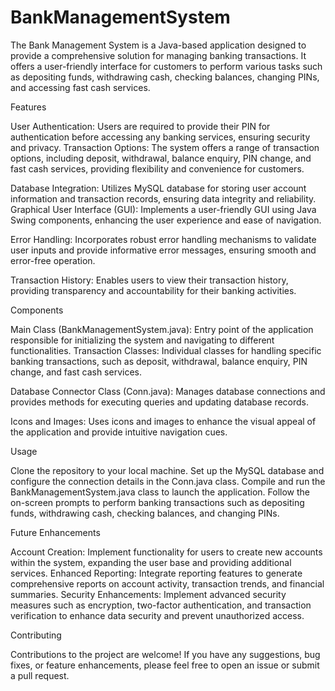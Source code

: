# BankManagementSystem
The Bank Management System is a Java-based application designed to provide a comprehensive solution for managing banking transactions. It offers a user-friendly interface for customers to perform various tasks such as depositing funds, withdrawing cash, checking balances, changing PINs, and accessing fast cash services.


Features

User Authentication: Users are required to provide their PIN for authentication before accessing any banking services, ensuring security and privacy.
Transaction Options: The system offers a range of transaction options, including deposit, withdrawal, balance enquiry, PIN change, and fast cash services, providing flexibility and convenience for customers.

Database Integration: Utilizes MySQL database for storing user account information and transaction records, ensuring data integrity and reliability.
Graphical User Interface (GUI): Implements a user-friendly GUI using Java Swing components, enhancing the user experience and ease of navigation.

Error Handling: Incorporates robust error handling mechanisms to validate user inputs and provide informative error messages, ensuring smooth and error-free operation.

Transaction History: Enables users to view their transaction history, providing transparency and accountability for their banking activities.


Components

Main Class (BankManagementSystem.java): Entry point of the application responsible for initializing the system and navigating to different functionalities.
Transaction Classes: Individual classes for handling specific banking transactions, such as deposit, withdrawal, balance enquiry, PIN change, and fast cash services.

Database Connector Class (Conn.java): Manages database connections and provides methods for executing queries and updating database records.

Icons and Images: Uses icons and images to enhance the visual appeal of the application and provide intuitive navigation cues.

Usage


Clone the repository to your local machine.
Set up the MySQL database and configure the connection details in the Conn.java class.
Compile and run the BankManagementSystem.java class to launch the application.
Follow the on-screen prompts to perform banking transactions such as depositing funds, withdrawing cash, checking balances, and changing PINs.

Future Enhancements

Account Creation: Implement functionality for users to create new accounts within the system, expanding the user base and providing additional services.
Enhanced Reporting: Integrate reporting features to generate comprehensive reports on account activity, transaction trends, and financial summaries.
Security Enhancements: Implement advanced security measures such as encryption, two-factor authentication, and transaction verification to enhance data security and prevent unauthorized access.

Contributing

Contributions to the project are welcome! If you have any suggestions, bug fixes, or feature enhancements, please feel free to open an issue or submit a pull request.
